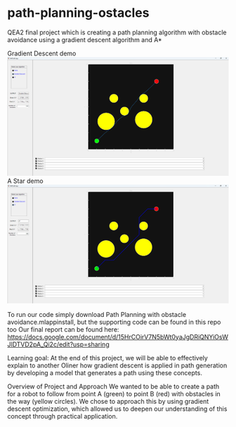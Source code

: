 # path-planning-ostacles
QEA2 final project which is creating a path planning algorithm with obstacle avoidance using a gradient descent algorithm and A*

Gradient Descent demo
![App demo](demo_gradient_descent.png "Gradient Descent demo")
A Star demo
![App demo](demo_A_star.png "A star demo")

To run our code simply download Path Planning with obstacle avoidance.mlappinstall, but the supporting code can be found in this repo too
Our final report can be found here: https://docs.google.com/document/d/15HrCOirV7N5bWt0yaJgDRiQNYiOsWJlDTVD2pA_Qi2c/edit?usp=sharing

Learning goal: 
At the end of this project, we will be able to effectively explain to another Oliner how gradient descent is applied in path generation by developing a model that generates a path using these concepts.

Overview of Project and Approach
We wanted to be able to create a path for a robot to follow from point A (green) to point B (red) with obstacles in the way (yellow circles). 
We chose to approach this by using gradient descent optimization, which allowed us to deepen our understanding of this concept through practical application.	